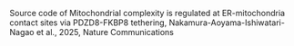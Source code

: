 Source code of Mitochondrial complexity is regulated at ER-mitochondria contact sites via PDZD8-FKBP8 tethering, Nakamura-Aoyama-Ishiwatari-Nagao et al., 2025, Nature Communications
